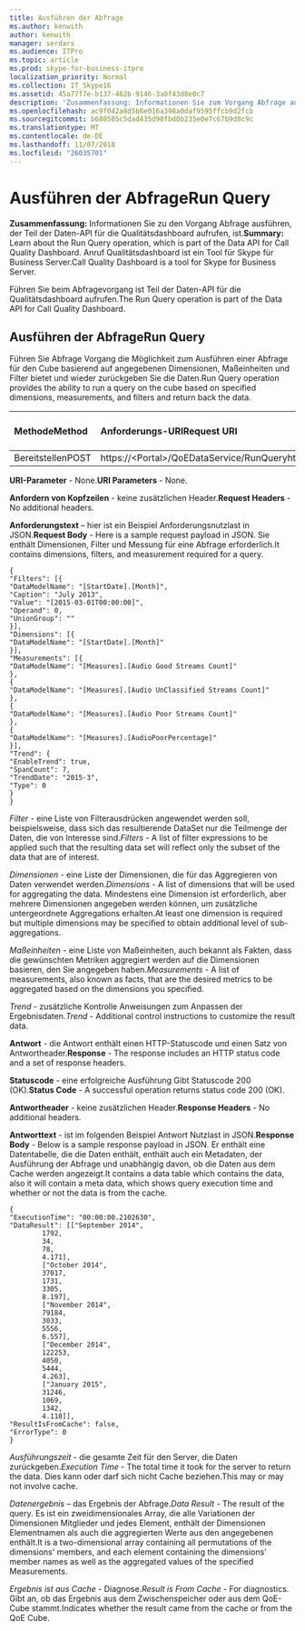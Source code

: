 ```yaml
---
title: Ausführen der Abfrage
ms.author: kenwith
author: kenwith
manager: serdars
ms.audience: ITPro
ms.topic: article
ms.prod: skype-for-business-itpro
localization_priority: Normal
ms.collection: IT_Skype16
ms.assetid: 45a77f7e-b137-462b-9146-3a0f43d8e0c7
description: 'Zusammenfassung: Informationen Sie zum Vorgang Abfrage ausführen, der Teil der Daten-API für die Qualitätsdashboard aufrufen, ist. Anruf Qualitätsdashboard ist ein Tool für Skype für Business Server.'
ms.openlocfilehash: ac9f042a8d5b8e016a398a0daf9595ffcb9d2fcb
ms.sourcegitcommit: b680505c5dad435d98fbd0b235e0e7c67b9d8c9c
ms.translationtype: MT
ms.contentlocale: de-DE
ms.lasthandoff: 11/07/2018
ms.locfileid: "26035701"
---
```

# <a name="run-query"></a><span data-ttu-id="ea3fe-104">Ausführen der Abfrage</span><span class="sxs-lookup"><span data-stu-id="ea3fe-104">Run Query</span></span>

<span data-ttu-id="ea3fe-105">**Zusammenfassung:** Informationen Sie zu den Vorgang Abfrage ausführen, der Teil der Daten-API für die Qualitätsdashboard aufrufen, ist.</span><span class="sxs-lookup"><span data-stu-id="ea3fe-105">**Summary:** Learn about the Run Query operation, which is part of the Data API for Call Quality Dashboard.</span></span> <span data-ttu-id="ea3fe-106">Anruf Qualitätsdashboard ist ein Tool für Skype für Business Server.</span><span class="sxs-lookup"><span data-stu-id="ea3fe-106">Call Quality Dashboard is a tool for Skype for Business Server.</span></span>

<span data-ttu-id="ea3fe-107">Führen Sie beim Abfragevorgang ist Teil der Daten-API für die Qualitätsdashboard aufrufen.</span><span class="sxs-lookup"><span data-stu-id="ea3fe-107">The Run Query operation is part of the Data API for Call Quality Dashboard.</span></span>

## <a name="run-query"></a><span data-ttu-id="ea3fe-108">Ausführen der Abfrage</span><span class="sxs-lookup"><span data-stu-id="ea3fe-108">Run Query</span></span>

<span data-ttu-id="ea3fe-109">Führen Sie Abfrage Vorgang die Möglichkeit zum Ausführen einer Abfrage für den Cube basierend auf angegebenen Dimensionen, Maßeinheiten und Filter bietet und wieder zurückgeben Sie die Daten.</span><span class="sxs-lookup"><span data-stu-id="ea3fe-109">Run Query operation provides the ability to run a query on the cube based on specified dimensions, measurements, and filters and return back the data.</span></span>


|<span data-ttu-id="ea3fe-110">**Methode**</span><span class="sxs-lookup"><span data-stu-id="ea3fe-110">**Method**</span></span>|<span data-ttu-id="ea3fe-111">**Anforderungs-URI**</span><span class="sxs-lookup"><span data-stu-id="ea3fe-111">**Request URI**</span></span>|<span data-ttu-id="ea3fe-112">**HTTP-Version**</span><span class="sxs-lookup"><span data-stu-id="ea3fe-112">**HTTP Version**</span></span>|
|:-----|:-----|:-----|
|<span data-ttu-id="ea3fe-113">Bereitstellen</span><span class="sxs-lookup"><span data-stu-id="ea3fe-113">POST</span></span>  <br/> |<span data-ttu-id="ea3fe-114">https://\<Portal\>/QoEDataService/RunQuery</span><span class="sxs-lookup"><span data-stu-id="ea3fe-114">https://\<portal\>/QoEDataService/RunQuery</span></span>  <br/> |<span data-ttu-id="ea3fe-115">HTTP/1.1</span><span class="sxs-lookup"><span data-stu-id="ea3fe-115">HTTP/1.1</span></span>  <br/> |

 <span data-ttu-id="ea3fe-116">**URI-Parameter** - None.</span><span class="sxs-lookup"><span data-stu-id="ea3fe-116">**URI Parameters** - None.</span></span>

 <span data-ttu-id="ea3fe-117">**Anfordern von Kopfzeilen** - keine zusätzlichen Header.</span><span class="sxs-lookup"><span data-stu-id="ea3fe-117">**Request Headers** - No additional headers.</span></span>

 <span data-ttu-id="ea3fe-118">**Anforderungstext** – hier ist ein Beispiel Anforderungsnutzlast in JSON.</span><span class="sxs-lookup"><span data-stu-id="ea3fe-118">**Request Body** - Here is a sample request payload in JSON.</span></span> <span data-ttu-id="ea3fe-119">Sie enthält Dimensionen, Filter und Messung für eine Abfrage erforderlich.</span><span class="sxs-lookup"><span data-stu-id="ea3fe-119">It contains dimensions, filters, and measurement required for a query.</span></span>

```
{
"Filters": [{
"DataModelName": "[StartDate].[Month]",
"Caption": "July 2013",
"Value": "[2015-03-01T00:00:00]",
"Operand": 0,
"UnionGroup": ""
}],
"Dimensions": [{
"DataModelName": "[StartDate].[Month]"
}],
"Measurements": [{
"DataModelName": "[Measures].[Audio Good Streams Count]"
},
{
"DataModelName": "[Measures].[Audio UnClassified Streams Count]"
},
{
"DataModelName": "[Measures].[Audio Poor Streams Count]"
},
{
"DataModelName": "[Measures].[AudioPoorPercentage]"
}],
"Trend": {
"EnableTrend": true,
"SpanCount": 7,
"TrendDate": "2015-3",
"Type": 0
}
}
```

 <span data-ttu-id="ea3fe-120">*Filter* - eine Liste von Filterausdrücken angewendet werden soll, beispielsweise, dass sich das resultierende DataSet nur die Teilmenge der Daten, die von Interesse sind.</span><span class="sxs-lookup"><span data-stu-id="ea3fe-120">*Filters*  - A list of filter expressions to be applied such that the resulting data set will reflect only the subset of the data that are of interest.</span></span>

 <span data-ttu-id="ea3fe-121">*Dimensionen* - eine Liste der Dimensionen, die für das Aggregieren von Daten verwendet werden.</span><span class="sxs-lookup"><span data-stu-id="ea3fe-121">*Dimensions*  - A list of dimensions that will be used for aggregating the data.</span></span> <span data-ttu-id="ea3fe-122">Mindestens eine Dimension ist erforderlich, aber mehrere Dimensionen angegeben werden können, um zusätzliche untergeordnete Aggregations erhalten.</span><span class="sxs-lookup"><span data-stu-id="ea3fe-122">At least one dimension is required but multiple dimensions may be specified to obtain additional level of sub-aggregations.</span></span>

 <span data-ttu-id="ea3fe-123">*Maßeinheiten* - eine Liste von Maßeinheiten, auch bekannt als Fakten, dass die gewünschten Metriken aggregiert werden auf die Dimensionen basieren, den Sie angegeben haben.</span><span class="sxs-lookup"><span data-stu-id="ea3fe-123">*Measurements*  - A list of measurements, also known as facts, that are the desired metrics to be aggregated based on the dimensions you specified.</span></span>

 <span data-ttu-id="ea3fe-124">*Trend* - zusätzliche Kontrolle Anweisungen zum Anpassen der Ergebnisdaten.</span><span class="sxs-lookup"><span data-stu-id="ea3fe-124">*Trend*  - Additional control instructions to customize the result data.</span></span>

 <span data-ttu-id="ea3fe-125">**Antwort** - die Antwort enthält einen HTTP-Statuscode und einen Satz von Antwortheader.</span><span class="sxs-lookup"><span data-stu-id="ea3fe-125">**Response** - The response includes an HTTP status code and a set of response headers.</span></span>

 <span data-ttu-id="ea3fe-126">**Statuscode** - eine erfolgreiche Ausführung Gibt Statuscode 200 (OK).</span><span class="sxs-lookup"><span data-stu-id="ea3fe-126">**Status Code** - A successful operation returns status code 200 (OK).</span></span>

 <span data-ttu-id="ea3fe-127">**Antwortheader** - keine zusätzlichen Header.</span><span class="sxs-lookup"><span data-stu-id="ea3fe-127">**Response Headers** - No additional headers.</span></span>

 <span data-ttu-id="ea3fe-128">**Antworttext** - ist im folgenden Beispiel Antwort Nutzlast in JSON.</span><span class="sxs-lookup"><span data-stu-id="ea3fe-128">**Response Body** - Below is a sample response payload in JSON.</span></span> <span data-ttu-id="ea3fe-129">Er enthält eine Datentabelle, die die Daten enthält, enthält auch ein Metadaten, der Ausführung der Abfrage und unabhängig davon, ob die Daten aus dem Cache werden angezeigt.</span><span class="sxs-lookup"><span data-stu-id="ea3fe-129">It contains a data table which contains the data, also it will contain a meta data, which shows query execution time and whether or not the data is from the cache.</span></span>

```
{
"ExecutionTime": "00:00:00.2102630",
"DataResult": [["September 2014",
        1792,
        34,
        78,
        4.171],
        ["October 2014",
        37017,
        1731,
        3305,
        8.197],
        ["November 2014",
        79184,
        3033,
        5556,
        6.557],
        ["December 2014",
        122253,
        4050,
        5444,
        4.263],
        ["January 2015",
        31246,
        1069,
        1342,
        4.118]],
"ResultIsFromCache": false,
"ErrorType": 0
}
```

 <span data-ttu-id="ea3fe-130">*Ausführungszeit* - die gesamte Zeit für den Server, die Daten zurückgeben.</span><span class="sxs-lookup"><span data-stu-id="ea3fe-130">*Execution Time*  - The total time it took for the server to return the data.</span></span> <span data-ttu-id="ea3fe-131">Dies kann oder darf sich nicht Cache beziehen.</span><span class="sxs-lookup"><span data-stu-id="ea3fe-131">This may or may not involve cache.</span></span>

 <span data-ttu-id="ea3fe-132">*Datenergebnis* – das Ergebnis der Abfrage.</span><span class="sxs-lookup"><span data-stu-id="ea3fe-132">*Data Result*  - The result of the query.</span></span> <span data-ttu-id="ea3fe-133">Es ist ein zweidimensionales Array, die alle Variationen der Dimensionen Mitglieder und jedes Element, enthält der Dimensionen Elementnamen als auch die aggregierten Werte aus den angegebenen enthält.</span><span class="sxs-lookup"><span data-stu-id="ea3fe-133">It is a two-dimensional array containing all permutations of the dimensions' members, and each element containing the dimensions' member names as well as the aggregated values of the specified Measurements.</span></span>

 <span data-ttu-id="ea3fe-134">*Ergebnis ist aus Cache* - Diagnose.</span><span class="sxs-lookup"><span data-stu-id="ea3fe-134">*Result is From Cache*  - For diagnostics.</span></span> <span data-ttu-id="ea3fe-135">Gibt an, ob das Ergebnis aus dem Zwischenspeicher oder aus dem QoE-Cube stammt.</span><span class="sxs-lookup"><span data-stu-id="ea3fe-135">Indicates whether the result came from the cache or from the QoE Cube.</span></span>